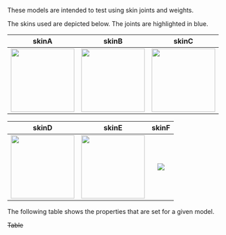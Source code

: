 These models are intended to test using skin joints and weights.  

The skins used are depicted below. The joints are highlighted in blue.  

skinA | skinB | skinC
:---: | :---: | :---:
<img src="Figures/skinA.png" width="144" align="middle"> | <img src="Figures/skinB.png" width="144" align="middle"> | <img src="Figures/skinC.png" width="144" align="middle"> 

skinD | skinE | skinF
:---: | :---: | :---:
<img src="Figures/skinD.png" width="144" align="middle"> | <img src="Figures/skinE.png" width="144" align="middle"> | <img src="Figures/skinF.png" align="middle">

The following table shows the properties that are set for a given model.  

~~Table~~ 
